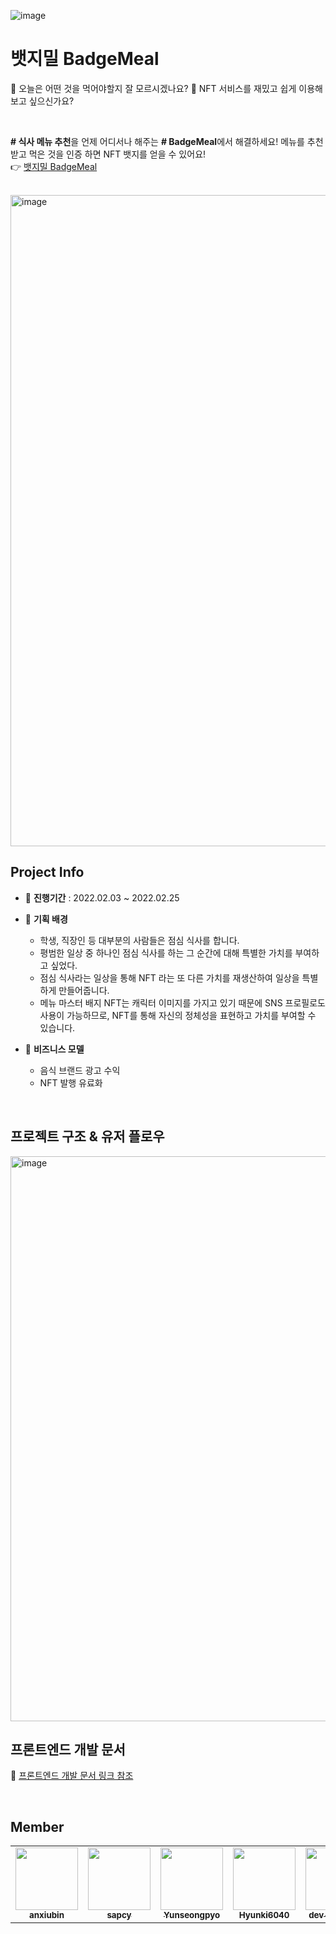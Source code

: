 ![image](https://user-images.githubusercontent.com/51507260/155768147-8ba13005-2e61-4c45-a140-efe4824b432e.png)
<br/>

# 뱃지밀 BadgeMeal

🎯 오늘은 어떤 것을 먹어야할지 잘 모르시겠나요?
🎯 NFT 서비스를 재밌고 쉽게 이용해보고 싶으신가요?

<br/>

**# 식사 메뉴 추천**을 언제 어디서나 해주는 **# BadgeMeal**에서 해결하세요!
메뉴를 추천받고 먹은 것을 인증 하면 NFT 뱃지를 얻을 수 있어요! <br/>
👉 [뱃지밀 BadgeMeal](http://tostit.i234.me:5007/)


<br/>

<img width="1042" alt="image" src="https://user-images.githubusercontent.com/51507260/155835450-062d63e0-7e42-49d0-96d2-c82181e08303.png">

<br/>

## Project Info 

* 📆 **진행기간** : 2022.02.03 ~ 2022.02.25

* 📌 **기획 배경** 

  * 학생, 직장인 등 대부분의 사람들은 점심 식사를 합니다.
  * 평범한 일상 중 하나인 점심 식사를 하는 그 순간에 대해 특별한 가치를 부여하고 싶었다.
  * 점심 식사라는 일상을 통해 NFT 라는 또 다른 가치를 재생산하여 일상을 특별하게 만들어줍니다.
  * 메뉴 마스터 배지 NFT는 캐릭터 이미지를 가지고 있기 때문에 SNS 프로필로도 사용이 가능하므로, NFT를 통해 자신의 정체성을 표현하고 가치를 부여할 수 있습니다.

* 👀 **비즈니스 모델**

  * 음식 브랜드 광고 수익
  * NFT 발행 유료화

<br/>

## 프로젝트 구조 & 유저 플로우
<img width="904" alt="image" src="https://user-images.githubusercontent.com/51507260/155834611-b709b193-fe05-449f-aff7-29a7ce52473e.png">

<br/>

## 프론트엔드 개발 문서 

🔗 [프론트엔드 개발 문서 링크 참조](front_README.md)

<br/>

## Member

<table>
  <tr>
    <td align="center"><a href="https://github.com/anxiubin"><img src="https://avatars.githubusercontent.com/anxiubin" width="100px;" alt=""/><br /><sub><b>anxiubin</b></sub></a><br /></td>
    <td align="center"><a href="https://github.com/sapcy"><img src="https://avatars.githubusercontent.com/sapcy" width="100px;" alt=""/><br /><sub><b>sapcy</b></sub></a><br /></td>
    <td align="center"><a href="https://github.com/Yunseongpyo"><img src="https://avatars.githubusercontent.com/Yunseongpyo" width="100px;" alt=""/><br /><sub><b>Yunseongpyo</b></sub></a><br /></td>
    <td align="center"><a href="https://github.com/Hyunki6040"><img src="https://avatars.githubusercontent.com/Hyunki6040" width="100px;" alt=""/><br /><sub><b>Hyunki6040</b></sub></a><br /></td>  
    <td align="center"><a href="https://github.com/orgs/BadgeMeal/people/dev-Junyong"><img src="https://avatars.githubusercontent.com/dev-Junyong" width="100px;" alt=""/><br /><sub><b>dev-Junyong</b></sub></a><br /></td>    
  </tr>
</table>

<br/>
